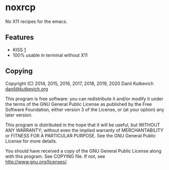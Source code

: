 noxrcp
======

No X11 recipes for the emacs.

Features
--------

* KISS [1][KISS]
* 100% usable in terminal without X11

[KISS]: http://en.wikipedia.org/wiki/KISS_principle

Copying
-------

Copyright (C) 2014, 2015, 2016, 2017, 2018, 2019, 2020 Danil Kutkevich <danil@kutkevich.org>

This program is free software: you can redistribute it and/or modify
it under the terms of the GNU General Public License as published by
the Free Software Foundation, either version 3 of the License, or
(at your option) any later version.

This program is distributed in the hope that it will be useful,
but WITHOUT ANY WARRANTY; without even the implied warranty of
MERCHANTABILITY or FITNESS FOR A PARTICULAR PURPOSE.  See the
GNU General Public License for more details.

You should have received a copy of the GNU General Public License
along with this program. See COPYING file.
If not, see <http://www.gnu.org/licenses/>.
